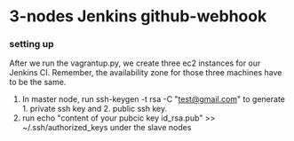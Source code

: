 # 3-nodes Jenkins github-webhook

### setting up
After we run the vagrantup.py, we create three ec2 instances for our Jenkins CI. Remember, the availability zone for those three machines have to be the same. 

1. In master node, run ssh-keygen -t rsa -C "test@gmail.com" to generate 1. private ssh key and 2. public ssh key.
2. run echo "content of your pubcic key id_rsa.pub" >> ~/.ssh/authorized_keys under the slave nodes


